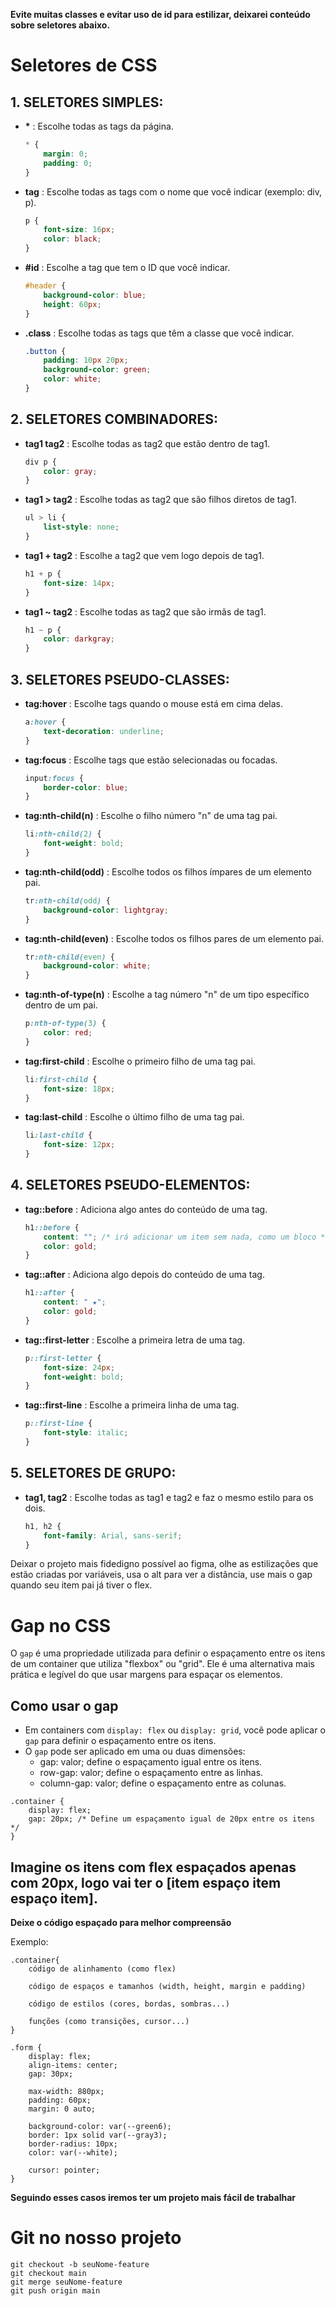 **Evite muitas classes e evitar uso de id para estilizar, deixarei conteúdo sobre seletores abaixo.**

# Seletores de CSS
## 1. SELETORES SIMPLES:
- **\*** : Escolhe todas as tags da página.
    ```css
    * {
        margin: 0;
        padding: 0;
    }
    ```
- **tag** : Escolhe todas as tags com o nome que você indicar (exemplo: div, p).
    ```css
    p {
        font-size: 16px;
        color: black;
    }
    ```
- **#id** : Escolhe a tag que tem o ID que você indicar.
    ```css
    #header {
        background-color: blue;
        height: 60px;
    }
    ```
- **.class** : Escolhe todas as tags que têm a classe que você indicar.
    ```css
    .button {
        padding: 10px 20px;
        background-color: green;
        color: white;
    }
    ```

## 2. SELETORES COMBINADORES:
- **tag1 tag2** : Escolhe todas as tag2 que estão dentro de tag1.
    ```css
    div p {
        color: gray;
    }
    ```
- **tag1 > tag2** : Escolhe todas as tag2 que são filhos diretos de tag1.
    ```css
    ul > li {
        list-style: none;
    }
    ```
- **tag1 + tag2** : Escolhe a tag2 que vem logo depois de tag1.
    ```css
    h1 + p {
        font-size: 14px;
    }
    ```
- **tag1 ~ tag2** : Escolhe todas as tag2 que são irmãs de tag1.
    ```css
    h1 ~ p {
        color: darkgray;
    }
    ```

## 3. SELETORES PSEUDO-CLASSES:
- **tag:hover** : Escolhe tags quando o mouse está em cima delas.
    ```css
    a:hover {
        text-decoration: underline;
    }
    ```
- **tag:focus** : Escolhe tags que estão selecionadas ou focadas.
    ```css
    input:focus {
        border-color: blue;
    }
    ```
- **tag:nth-child(n)** : Escolhe o filho número "n" de uma tag pai.
    ```css
    li:nth-child(2) {
        font-weight: bold;
    }
    ```
- **tag:nth-child(odd)** : Escolhe todos os filhos ímpares de um elemento pai.
    ```css
    tr:nth-child(odd) {
        background-color: lightgray;
    }
    ```
- **tag:nth-child(even)** : Escolhe todos os filhos pares de um elemento pai.
    ```css
    tr:nth-child(even) {
        background-color: white;
    }
    ```
- **tag:nth-of-type(n)** : Escolhe a tag número "n" de um tipo específico dentro de um pai.
    ```css
    p:nth-of-type(3) {
        color: red;
    }
    ```
- **tag:first-child** : Escolhe o primeiro filho de uma tag pai.
    ```css
    li:first-child {
        font-size: 18px;
    }
    ```
- **tag:last-child** : Escolhe o último filho de uma tag pai.
    ```css
    li:last-child {
        font-size: 12px;
    }
    ```

## 4. SELETORES PSEUDO-ELEMENTOS:
- **tag::before** : Adiciona algo antes do conteúdo de uma tag.
    ```css
    h1::before {
        content: ""; /* irá adicionar um item sem nada, como um bloco */
        color: gold;
    }
    ```
- **tag::after** : Adiciona algo depois do conteúdo de uma tag.
    ```css
    h1::after {
        content: " ★";
        color: gold;
    }
    ```
- **tag::first-letter** : Escolhe a primeira letra de uma tag.
    ```css
    p::first-letter {
        font-size: 24px;
        font-weight: bold;
    }
    ```
- **tag::first-line** : Escolhe a primeira linha de uma tag.
    ```css
    p::first-line {
        font-style: italic;
    }
    ```

## 5. SELETORES DE GRUPO:
- **tag1, tag2** : Escolhe todas as tag1 e tag2 e faz o mesmo estilo para os dois.
    ```css
    h1, h2 {
        font-family: Arial, sans-serif;
    }
    ```

Deixar o projeto mais fidedigno possível ao figma, olhe as estilizações que estão criadas por variáveis, usa o alt para ver a distância, use mais o gap quando seu item pai já tiver o flex.

# Gap no CSS
O `gap` é uma propriedade utilizada para definir o espaçamento entre os itens de um container que utiliza "flexbox" ou "grid". Ele é uma alternativa mais prática e legível do que usar margens para espaçar os elementos.

## Como usar o gap
- Em containers com `display: flex` ou `display: grid`, você pode aplicar o `gap` para definir o espaçamento entre os itens.
- O `gap` pode ser aplicado em uma ou duas dimensões:
    - gap: valor; define o espaçamento igual entre os itens.
    - row-gap: valor; define o espaçamento entre as linhas.
    - column-gap: valor; define o espaçamento entre as colunas.
    
```
.container {
    display: flex;
    gap: 20px; /* Define um espaçamento igual de 20px entre os itens */
}
```

## Imagine os itens com flex espaçados apenas com 20px, logo vai ter o [item espaço item espaço item].

**Deixe o código espaçado para melhor compreensão**

Exemplo: 

```
.container{
    código de alinhamento (como flex)

    código de espaços e tamanhos (width, height, margin e padding)

    código de estilos (cores, bordas, sombras...)

    funções (como transições, cursor...)
}

.form {
    display: flex;
    align-items: center;
    gap: 30px;

    max-width: 880px;
    padding: 60px;
    margin: 0 auto;

    background-color: var(--green6);
    border: 1px solid var(--gray3); 
    border-radius: 10px;
    color: var(--white);

    cursor: pointer;
}
```

**Seguindo esses casos iremos ter um projeto mais fácil de trabalhar**

# Git no nosso projeto

```
git checkout -b seuNome-feature
git checkout main        
git merge seuNome-feature 
git push origin main
```